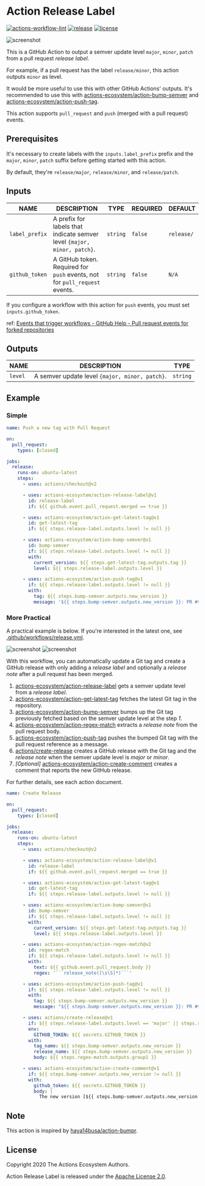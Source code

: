 # Action Release Label

[![actions-workflow-lint][actions-workflow-lint-badge]][actions-workflow-lint]
[![release][release-badge]][release]
[![license][license-badge]][license]

![screenshot](./docs/assets/screenshot-labels.png)

This is a GitHub Action to output a semver update level `major`, `minor`, `patch` from a pull request *release label*.

For example, if a pull request has the label `release/minor`, this action outputs `minor` as level.

It would be more useful to use this with other GitHub Actions' outputs.
It's recommended to use this with [actions-ecosystem/action-bump-semver](https://github.com/actions-ecosystem/action-bump-semver) and [actions-ecosystem/action-push-tag](https://github.com/actions-ecosystem/action-push-tag).

This action supports `pull_request` and `push` (merged with a pull request) events.

## Prerequisites

It's necessary to create labels with the `inputs.label_prefix` prefix and the `major`, `minor`, `patch` suffix before getting started with this action.

By default, they're `release/major`, `release/minor`, and `release/patch`.

## Inputs

|      NAME      |                                DESCRIPTION                                 |   TYPE   | REQUIRED |  DEFAULT   |
| -------------- | -------------------------------------------------------------------------- | -------- | -------- | ---------- |
| `label_prefix` | A prefix for labels that indicate semver level `{major, minor, patch}`.    | `string` | `false`  | `release/` |
| `github_token` | A GitHub token. Required for `push` events, not for `pull_request` events. | `string` | `false`  | `N/A`      |

If you configure a workflow with this action for `push` events, you must set `inputs.github_token`.

ref: [Events that trigger workflows - GitHub Help - Pull request events for forked repositories](https://help.github.com/en/actions/reference/events-that-trigger-workflows#pull-request-events-for-forked-repositories)

## Outputs

|  NAME   |                  DESCRIPTION                   |   TYPE   |
|---------|------------------------------------------------|----------|
| `level` | A semver update level `{major, minor, patch}`. | `string` |

## Example

### Simple

```yaml
name: Push a new tag with Pull Request

on:
  pull_request:
    types: [closed]

jobs:
  release:
    runs-on: ubuntu-latest
    steps:
      - uses: actions/checkout@v2

      - uses: actions-ecosystem/action-release-label@v1
        id: release-label
        if: ${{ github.event.pull_request.merged == true }}

      - uses: actions-ecosystem/action-get-latest-tag@v1
        id: get-latest-tag
        if: ${{ steps.release-label.outputs.level != null }}

      - uses: actions-ecosystem/action-bump-semver@v1
        id: bump-semver
        if: ${{ steps.release-label.outputs.level != null }}
        with:
          current_version: ${{ steps.get-latest-tag.outputs.tag }}
          level: ${{ steps.release-label.outputs.level }}

      - uses: actions-ecosystem/action-push-tag@v1
        if: ${{ steps.release-label.outputs.level != null }}
        with:
          tag: ${{ steps.bump-semver.outputs.new_version }}
          message: '${{ steps.bump-semver.outputs.new_version }}: PR #${{ github.event.pull_request.number }} ${{ github.event.pull_request.title }}'
```

### More Practical

A practical example is below. If you're interested in the latest one, see [.github/workflows/release.yml](.github/workflows/release.yml).

![screenshot](./docs/assets/screenshot-example-pull-request.png)
![screenshot](./docs/assets/screenshot-example-release.png)

With this workflow, you can automatically update a Git tag and create a GitHub release with only adding a *release label* and optionally a *release note* after a pull request has been merged.

1. [actions-ecosystem/action-release-label](https://github.com/actions-ecosystem/action-release-label) gets a semver update level from a *release label*.
2. [actions-ecosystem/action-get-latest-tag](https://github.com/actions-ecosystem/action-get-latest-tag) fetches the latest Git tag in the repository.
3. [actions-ecosystem/action-bump-semver](https://github.com/actions-ecosystem/action-bump-semver) bumps up the Git tag previously fetched based on the semver update level at the step *1*.
4. [actions-ecosystem/action-regex-match](https://github.com/actions-ecosystem/action-regex-match) extracts a *release note* from the pull request body.
5. [actions-ecosystem/action-push-tag](https://github.com/actions-ecosystem/action-push-tag) pushes the bumped Git tag with the pull request reference as a message.
6. [actions/create-release](https://github.com/actions/create-release) creates a GitHub release with the Git tag and the *release note* when the semver update level is *major* or *minor*.
7. *[Optional]* [actions-ecosystem/action-create-comment](https://github.com/actions-ecosystem/action-create-comment) creates a comment that reports the new GitHub release.

For further details, see each action document.

```yaml
name: Create Release

on:
  pull_request:
    types: [closed]

jobs:
  release:
    runs-on: ubuntu-latest
    steps:
      - uses: actions/checkout@v2

      - uses: actions-ecosystem/action-release-label@v1
        id: release-label
        if: ${{ github.event.pull_request.merged == true }}

      - uses: actions-ecosystem/action-get-latest-tag@v1
        id: get-latest-tag
        if: ${{ steps.release-label.outputs.level != null }}

      - uses: actions-ecosystem/action-bump-semver@v1
        id: bump-semver
        if: ${{ steps.release-label.outputs.level != null }}
        with:
          current_version: ${{ steps.get-latest-tag.outputs.tag }}
          level: ${{ steps.release-label.outputs.level }}

      - uses: actions-ecosystem/action-regex-match@v2
        id: regex-match
        if: ${{ steps.release-label.outputs.level != null }}
        with:
          text: ${{ github.event.pull_request.body }}
          regex: '```release_note([\s\S]*)```'

      - uses: actions-ecosystem/action-push-tag@v1
        if: ${{ steps.release-label.outputs.level != null }}
        with:
          tag: ${{ steps.bump-semver.outputs.new_version }}
          message: "${{ steps.bump-semver.outputs.new_version }}: PR #${{ github.event.pull_request.number }} ${{ github.event.pull_request.title }}"

      - uses: actions/create-release@v1
        if: ${{ steps.release-label.outputs.level == 'major' || steps.release-label.outputs.level == 'minor' }}
        env:
          GITHUB_TOKEN: ${{ secrets.GITHUB_TOKEN }}
        with:
          tag_name: ${{ steps.bump-semver.outputs.new_version }}
          release_name: ${{ steps.bump-semver.outputs.new_version }}
          body: ${{ steps.regex-match.outputs.group1 }}

      - uses: actions-ecosystem/action-create-comment@v1
        if: ${{ steps.bump-semver.outputs.new_version != null }}
        with:
          github_token: ${{ secrets.GITHUB_TOKEN }}
          body: |
            The new version [${{ steps.bump-semver.outputs.new_version }}](https://github.com/${{ github.repository }}/releases/tag/${{ steps.bump-semver.outputs.new_version }}) has been released.
```

## Note

This action is inspired by [haya14busa/action-bumpr](https://github.com/haya14busa/action-bumpr).

## License

Copyright 2020 The Actions Ecosystem Authors.

Action Release Label is released under the [Apache License 2.0](./LICENSE).

<!-- badge links -->

[actions-workflow-lint]: https://github.com/actions-ecosystem/action-release-label/actions?query=workflow%3ALint
[actions-workflow-lint-badge]: https://img.shields.io/github/workflow/status/actions-ecosystem/action-release-label/Lint?label=Lint&style=for-the-badge&logo=github

[release]: https://github.com/actions-ecosystem/action-release-label/releases
[release-badge]: https://img.shields.io/github/v/release/actions-ecosystem/action-release-label?style=for-the-badge&logo=github

[license]: LICENSE
[license-badge]: https://img.shields.io/github/license/actions-ecosystem/action-add-labels?style=for-the-badge
